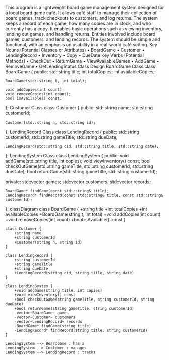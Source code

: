 This program is a lightweight board game management system designed for a local board game café. It allows café staff to manage their collection of board games, track checkouts to customers, and log returns. The system keeps a record of each game, how many copies are in stock, and who currently has a copy. It enables basic operations such as viewing inventory, lending out games, and handling returns.
Entities involved include board games, customers, and lending records. The system should be simple and functional, with an emphasis on usability in a real-world café setting.
Key Nouns (Potential Classes or Attributes)
• BoardGame
• Customer
• LendingRecord
• Inventory
• Copy
• DueDate
Key Verbs (Potential Methods)
• CheckOut
• ReturnGame
• ViewAvailableGames
• AddGame
• RemoveGame
• GetLendingStatus
Class Design
BoardGame Class
class BoardGame {
public:
    std::string title;
    int totalCopies;
    int availableCopies;

    BoardGame(std::string t, int total);

    void addCopies(int count);
    void removeCopies(int count);
    bool isAvailable() const;
};
Customer Class
class Customer {
public:
    std::string name;
    std::string customerId;

    Customer(std::string n, std::string id);
};
LendingRecord Class
class LendingRecord {
public:
    std::string customerId;
    std::string gameTitle;
    std::string dueDate;

    LendingRecord(std::string cid, std::string title, std::string date);
};
LendingSystem Class
class LendingSystem {
public:
    void addGame(std::string title, int copies);
    void viewInventory() const;
    bool checkOutGame(std::string gameTitle, std::string customerId, std::string dueDate);
    bool returnGame(std::string gameTitle, std::string customerId);

private:
    std::vector<BoardGame> games;
    std::vector<Customer> customers;
    std::vector<LendingRecord> records;

    BoardGame* findGame(const std::string& title);
    LendingRecord* findRecord(const std::string& title, const std::string& customerId);
};
classDiagram
    class BoardGame {
        +string title
        +int totalCopies
        +int availableCopies
        +BoardGame(string t, int total)
        +void addCopies(int count)
        +void removeCopies(int count)
        +bool isAvailable() const
    }

    class Customer {
        +string name
        +string customerId
        +Customer(string n, string id)
    }

    class LendingRecord {
        +string customerId
        +string gameTitle
        +string dueDate
        +LendingRecord(string cid, string title, string date)
    }

    class LendingSystem {
        +void addGame(string title, int copies)
        +void viewInventory() const
        +bool checkOutGame(string gameTitle, string customerId, string dueDate)
        +bool returnGame(string gameTitle, string customerId)
        -vector~BoardGame~ games
        -vector~Customer~ customers
        -vector~LendingRecord~ records
        -BoardGame* findGame(string title)
        -LendingRecord* findRecord(string title, string customerId)
    }

    LendingSystem --> BoardGame : has a
    LendingSystem --> Customer : manages
    LendingSystem --> LendingRecord : tracks

